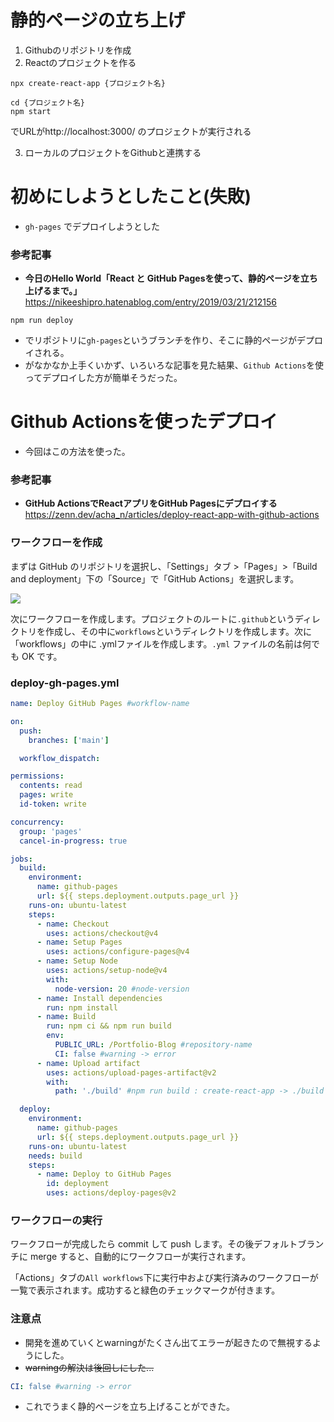 # 静的ページの立ち上げ
1. Githubのリポジトリを作成
2. Reactのプロジェクトを作る
```
npx create-react-app {プロジェクト名}
```
```shell
cd {プロジェクト名}
npm start
```
でURLがhttp://localhost:3000/ のプロジェクトが実行される

3. ローカルのプロジェクトをGithubと連携する

# 初めにしようとしたこと(失敗)
- `gh-pages` でデプロイしようとした

### 参考記事
- **今日のHello World「React と GitHub Pagesを使って、静的ページを立ち上げるまで。」**<br>
https://nikeeshipro.hatenablog.com/entry/2019/03/21/212156

```shell
npm run deploy
```
- でリポジトリに`gh-pages`というブランチを作り、そこに静的ページがデプロイされる。
- がなかなか上手くいかず、いろいろな記事を見た結果、`Github Actions`を使ってデプロイした方が簡単そうだった。

# Github Actionsを使ったデプロイ
- 今回はこの方法を使った。

### 参考記事
- **GitHub ActionsでReactアプリをGitHub Pagesにデプロイする**<br>
https://zenn.dev/acha_n/articles/deploy-react-app-with-github-actions

### ワークフローを作成
まずは GitHub のリポジトリを選択し、「Settings」タブ >「Pages」>「Build and deployment」下の「Source」で「GitHub Actions」を選択します。

![](/images/GithubActions.png)

次にワークフローを作成します。プロジェクトのルートに`.github`というディレクトリを作成し、その中に`workflows`というディレクトリを作成します。次に「workflows」の中に .ymlファイルを作成します。`.yml` ファイルの名前は何でも OK です。
### deploy-gh-pages.yml
```yml
name: Deploy GitHub Pages #workflow-name

on:
  push:
    branches: ['main']

  workflow_dispatch:

permissions:
  contents: read
  pages: write
  id-token: write

concurrency:
  group: 'pages'
  cancel-in-progress: true

jobs:
  build:
    environment:
      name: github-pages
      url: ${{ steps.deployment.outputs.page_url }}
    runs-on: ubuntu-latest
    steps:
      - name: Checkout
        uses: actions/checkout@v4
      - name: Setup Pages
        uses: actions/configure-pages@v4
      - name: Setup Node
        uses: actions/setup-node@v4
        with:
          node-version: 20 #node-version
      - name: Install dependencies
        run: npm install
      - name: Build
        run: npm ci && npm run build
        env:
          PUBLIC_URL: /Portfolio-Blog #repository-name
          CI: false #warning -> error
      - name: Upload artifact
        uses: actions/upload-pages-artifact@v2
        with:
          path: './build' #npm run build : create-react-app -> ./build

  deploy:
    environment:
      name: github-pages
      url: ${{ steps.deployment.outputs.page_url }}
    runs-on: ubuntu-latest
    needs: build
    steps:
      - name: Deploy to GitHub Pages
        id: deployment
        uses: actions/deploy-pages@v2
```

### ワークフローの実行
ワークフローが完成したら commit して push します。その後デフォルトブランチに merge すると、自動的にワークフローが実行されます。

「Actions」タブの`All workflows`下に実行中および実行済みのワークフローが一覧で表示されます。成功すると緑色のチェックマークが付きます。

### 注意点
- 開発を進めていくとwarningがたくさん出てエラーが起きたので無視するようにした。
- ~~warningの解決は後回しにした...~~ 

```yml
CI: false #warning -> error
```

- これでうまく静的ページを立ち上げることができた。